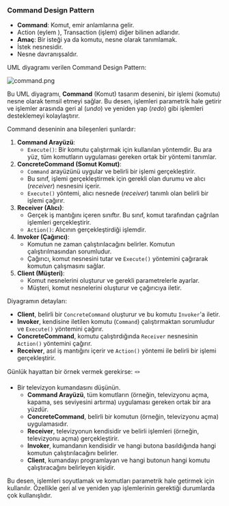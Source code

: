 
### Command Design Pattern

- **Command**: Komut, emir anlamlarına gelir.
- Action (eylem ), Transaction (işlem) diğer bilinen adlarıdır.
- **Amaç**: Bir isteği ya da komutu, nesne olarak tanımlamak.
- İstek nesnesidir.
- Nesne davranışsaldır.

UML diyagramı verilen Command Design Pattern:

![command.png](https://miro.medium.com/v2/resize:fit:1200/1*lN94pwMoBbW-EwLHOEFn7g.gif)

Bu UML diyagramı, **Command** (Komut) tasarım desenini,  bir işlemi (komutu) nesne olarak temsil etmeyi sağlar. Bu desen, işlemleri parametrik hale getirir ve işlemler arasında geri al (*undo*) ve yeniden yap (*redo*) gibi işlemleri desteklemeyi kolaylaştırır. 

Command deseninin ana bileşenleri şunlardır:

1. **Command Arayüzü**:
    - `Execute()`: Bir komutu çalıştırmak için kullanılan yöntemdir. Bu ara yüz, tüm komutların uygulaması gereken ortak bir yöntemi tanımlar.
2. **ConcreteCommand (Somut Komut)**:
    - `Command` arayüzünü uygular ve belirli bir işlemi gerçekleştirir.
    - Bu sınıf, işlemi gerçekleştirmek için gerekli olan durumu ve alıcı (*receiver*) nesnesini içerir.
    - `Execute()` yöntemi, alıcı nesnede (*receiver*) tanımlı olan belirli bir işlemi çağırır.
3. **Receiver (Alıcı)**:
    - Gerçek iş mantığını içeren sınıftır. Bu sınıf, komut tarafından çağrılan işlemleri gerçekleştirir.
    - `Action()`: Alıcının gerçekleştirdiği işlemdir.
4. **Invoker (Çağırıcı)**:
    - Komutun ne zaman çalıştırılacağını belirler. Komutun çalıştırılmasından sorumludur.
    - Çağırıcı, komut nesnesini tutar ve `Execute()` yöntemini çağırarak komutun çalışmasını sağlar.
5. **Client (Müşteri)**:
    - Komut nesnelerini oluşturur ve gerekli parametrelerle ayarlar.
    - Müşteri, komut nesnelerini oluşturur ve çağırıcıya iletir.

Diyagramın detayları:

- **Client**, belirli bir `ConcreteCommand` oluşturur ve bu komutu `Invoker`'a iletir.
- **Invoker**, kendisine iletilen komutu (`Command`) çalıştırmaktan sorumludur ve `Execute()` yöntemini çağırır.
- **ConcreteCommand**, komutu çalıştırdığında `Receiver` nesnesinin `Action()` yöntemini çağırır.
- **Receiver**, asıl iş mantığını içerir ve `Action()` yöntemi ile belirli bir işlemi gerçekleştirir.

Günlük hayattan bir örnek vermek gerekirse: 🪢

- Bir televizyon kumandasını düşünün.
    - **Command Arayüzü**, tüm komutların (örneğin, televizyonu açma, kapama, ses seviyesini artırma) uygulaması gereken ortak bir ara yüzdür.
    - **ConcreteCommand**, belirli bir komutun (örneğin, televizyonu açma) uygulamasıdır.
    - **Receiver**, televizyonun kendisidir ve belirli işlemleri (örneğin, televizyonu açma) gerçekleştirir.
    - **Invoker**, kumandanın kendisidir ve hangi butona basıldığında hangi komutun çalıştırılacağını belirler.
    - **Client**, kumandayı programlayan ve hangi butonun hangi komutu çalıştıracağını belirleyen kişidir.

Bu desen, işlemleri soyutlamak ve komutları parametrik hale getirmek için kullanılır. Özellikle geri al ve yeniden yap işlemlerinin gerektiği durumlarda çok kullanışlıdır.